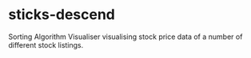 # sticks-descend
Sorting Algorithm Visualiser visualising stock price data of a number of different stock listings.


